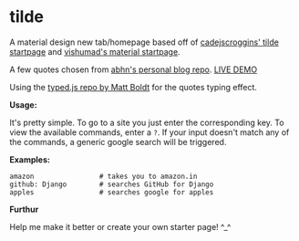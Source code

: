 # tilde

A material design new tab/homepage based off of [cadejscroggins' tilde startpage](https://cadejscroggins.github.io/tilde/) and [vishumad's material startpage](https://www.github.com/vishnumad/material-tilde).

A few quotes chosen from [abhn's personal blog repo](https://github.com/abhn/abhn.github.io).
[LIVE DEMO](http://darth-dodo.github.io/tilde/)

Using the [typed.js repo by Matt Boldt](https://github.com/mattboldt/typed.js) for the quotes typing effect.

**Usage:**

It's pretty simple. To go to a site you just enter the corresponding key. To view the available commands, enter a `?`. If your input doesn't match any of the commands, a generic google search will be triggered.

**Examples:**

```
amazon                # takes you to amazon.in
github: Django        # searches GitHub for Django
apples                # searches google for apples
```
**Furthur**

Help me make it better or create your own starter page! ^_^